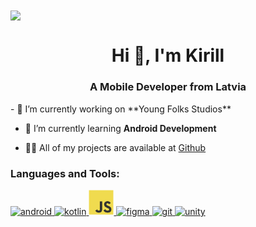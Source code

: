 <img src="https://cdn.wallpapersafari.com/4/92/5vSW6p.png" align="center"/>
<h1 align="center">Hi 👋, I'm Kirill</h1>
<h3 align="center">A Mobile Developer from Latvia</h3>
 - 🔭 I’m currently working on **Young Folks Studios**
  
- 🌱 I’m currently learning **Android Development**

- 👨‍💻 All of my projects are available at [Github](Github)
<p align="left">
</p>
<h3 align="left">Languages and Tools:</h3>
<p align="left"> 
<a href="https://developer.android.com" target="_blank" rel="noreferrer"> <img src="https://upload.wikimedia.org/wikipedia/commons/thumb/6/64/Android_logo_2019_%28stacked%29.svg/2346px-Android_logo_2019_%28stacked%29.svg.png" alt="android" width="40" height="40"/> </a> 
<a href="https://kotlinlang.org" target="_blank" rel="noreferrer"> <img src="https://www.vectorlogo.zone/logos/kotlinlang/kotlinlang-icon.svg" alt="kotlin" width="40" height="40"/> </a> 
<a href="https://developer.mozilla.org/en-US/docs/Web/JavaScript" target="_blank" rel="noreferrer"> <img src="https://raw.githubusercontent.com/devicons/devicon/master/icons/javascript/javascript-original.svg" alt="javascript" width="40" height="40"/> </a> 
<a href="https://www.figma.com/" target="_blank" rel="noreferrer"> <img src="https://www.vectorlogo.zone/logos/figma/figma-icon.svg" alt="figma" width="40" height="40"/> </a> 
<a href="https://git-scm.com/" target="_blank" rel="noreferrer"> <img src="https://www.vectorlogo.zone/logos/git-scm/git-scm-icon.svg" alt="git" width="40" height="40"/> </a> 
<a href="https://unity.com/" target="_blank" rel="noreferrer"> <img src="https://www.vectorlogo.zone/logos/unity3d/unity3d-icon.svg" alt="unity" width="40" height="40"/> </a> </p>
